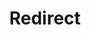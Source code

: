 ﻿---
layout: src/layouts/Redirect.astro
title: Redirect
redirect: https://yamldoc.liuyan.wang/docs/octopus-rest-api/cli/octopus-worker-pool-view
pubDate:  2023-01-01
navSearch: false
navSitemap: false
navMenu: false
---
